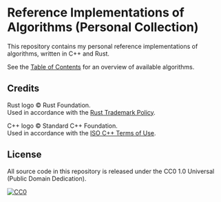 # Reference Implementations of Algorithms (Personal Collection)

This repository contains my personal reference implementations of algorithms, written in C++ and Rust.

See the [Table of Contents](doc/top.md) for an overview of available algorithms.

## Credits

Rust logo © Rust Foundation.  
Used in accordance with the [Rust Trademark Policy](https://prev.rust-lang.org/en-US/legal.html).

C++ logo © Standard C++ Foundation.  
Used in accordance with the [ISO C++ Terms of Use](https://isocpp.org/home/terms-of-use).

## License

All source code in this repository is released under the CC0 1.0 Universal (Public Domain Dedication).

[![CC0](https://i.creativecommons.org/p/zero/1.0/88x31.png "CC0")](https://creativecommons.org/publicdomain/zero/1.0/deed.ja)
